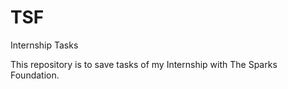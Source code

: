 # TSF
Internship Tasks

This repository is to save tasks of my Internship with The Sparks Foundation.
